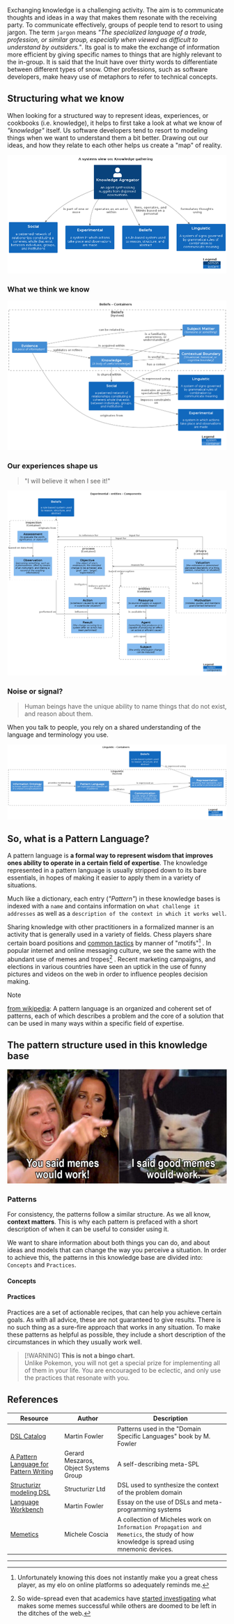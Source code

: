 Exchanging knowledge is a challenging activity. The aim is to communicate thoughts and ideas in a way that makes them resonate with the
receiving party. To communicate effectively, groups of people tend to resort to using jargon. The term `jargon` means _"The
specialized language of a trade, profession, or similar group, especially when viewed as difficult to understand by outsiders."_. Its goal
is to make the exchange of information more efficient by giving specific names to things that are highly relevant to the in-group. It is
said that the Inuit have over thirty words to differentiate between different types of snow. Other professions, such as software developers,
make heavy use of metaphors to refer to technical concepts.

## Structuring what we know

When looking for a structured way to represent ideas, experiences, or cookbooks (i.e. knowledge), it helps to first take a look at what we
know of _"knowledge"_ itself. Us software developers tend to resort to modeling things when we want to understand them a bit better. Drawing
out our ideas, and how they relate to each other helps us create a "map" of reality.

![A simplified model of the things we know ><](../knowledge_gathering.png ':size=680')

### What we think we know

![what we think we know ><](./structurizr-BeliefDomain.png ':size=680')

### Our experiences shape us

> "I will believe it when I see it!"

![Experiences influence our beliefs ><](./experimental-entities-Component.png ':size=680')

### Noise or signal?

> Human beings have the unique ability to name things that do not exist, and reason about them.

When you talk to people, you rely on a shared understanding of the language and terminology you use.

![Experiences influence our beliefs ><](./structurizr-LinguisticDomain.png ':size=680')

## So, what is a Pattern Language?

A pattern language is **a formal way to represent wisdom that improves ones ability to operate in a certain field of expertise**. The
knowledge represented in a pattern language is usually stripped down to its bare essentials, in hopes of making it easier to apply them in a
variety of situations.

Much like a dictionary, each entry (_"Pattern"_) in these knowledge bases is indexed with a `name` and contains information
on `what challenge it addresses` as well as a `description of the context in which it works well`.

Sharing knowledge with other practitioners in a formalized manner is an activity that is generally used in a variety of fields. Chess
players share certain board positions and [common tactics](https://chesstempo.com/tactical-motifs) by manner of "motifs"[^1] . In popular
internet and online messaging culture, we see the same with the abundant use of memes and tropes[^2] . Recent marketing campaigns, and
elections in various countries have seen an uptick in the use of funny pictures and videos on the web in order to influence peoples decision
making.

> [!NOTE]
> [from wikipedia](https://en.wikipedia.org/wiki/Pattern_language): A pattern language is an organized and coherent set of patterns, each of
> which describes a problem and the core of a solution that can be used in many ways within a specific field of expertise.

## The pattern structure used in this knowledge base

![memes work ... sometimes >](./meta-meming.png ':size=480')

### Patterns

For consistency, the patterns follow a similar structure.
As we all know, **context matters**. This is why each pattern is prefaced with a short description of
when it can be useful to consider using it.

We want to share information about both things you can do, and about ideas and models that can change the way you perceive a
situation. In order to achieve this, the patterns in this knowledge base are divided into: `Concepts` and `Practices`.

#### Concepts

#### Practices

Practices are a set of actionable recipes, that can help you achieve certain goals.
As with all advice, these are not guaranteed to give results. There is no such thing as a
sure-fire approach that works in any situation. To make these patterns as helpful as possible, they include a short description of the
circumstances in which they usually work well.

> [!WARNING] **This is not a bingo chart.**  
> Unlike Pokemon, you will not get a special prize for implementing all of them in your life.
> You are encouraged to be eclectic, and only use the practices that resonate with you.



## References

| Resource                                                                                                            | Author                                | Description                                                                                                                           |
|---------------------------------------------------------------------------------------------------------------------|---------------------------------------|---------------------------------------------------------------------------------------------------------------------------------------|
| [DSL Catalog](https://www.martinfowler.com/dslCatalog/index.html)                                                   | Martin Fowler                         | Patterns used in the "Domain Specific Languages" book by M. Fowler                                                                    |
| [A Pattern Language for Pattern Writing](https://www.hillside.net/index.php/a-pattern-language-for-pattern-writing) | Gerard Meszaros, Object Systems Group | A self-describing meta-SPL                                                                                                            |
| [Structurizr modeling DSL](https://github.com/structurizr/dsl)                                                      | Structurizr Ltd                       | DSL used to synthesize the context of the problem domain                                                                              |
| [Language Workbench](https://www.martinfowler.com/articles/languageWorkbench.html)                                  | Martin Fowler                         | Essay on the use of DSLs and meta-programming systems                                                                                 |
| [Memetics](https://www.michelecoscia.com/?page_id=2070)                                                             | Michele Coscia                        | A collection of Micheles work on `Information Propagation and Memetics`, the study of how knowledge is spread using mnemonic devices. |

---

[^1]: Unfortunately knowing this does not instantly make you a great chess player, as my elo on online platforms so adequately reminds me.

[^2]: So wide-spread even that academics have [started investigating](https://www.michelecoscia.com/?page_id=2070) what makes some memes
successful while others are doomed to be left in the ditches of the web.
